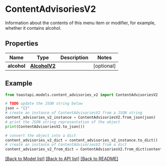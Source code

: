 # ContentAdvisoriesV2

Information about the contents of this menu item or modifier, for example, whether it contains alcohol. 

## Properties

Name | Type | Description | Notes
------------ | ------------- | ------------- | -------------
**alcohol** | [**AlcoholV2**](AlcoholV2.md) |  | [optional] 

## Example

```python
from toastapi.models.content_advisories_v2 import ContentAdvisoriesV2

# TODO update the JSON string below
json = "{}"
# create an instance of ContentAdvisoriesV2 from a JSON string
content_advisories_v2_instance = ContentAdvisoriesV2.from_json(json)
# print the JSON string representation of the object
print(ContentAdvisoriesV2.to_json())

# convert the object into a dict
content_advisories_v2_dict = content_advisories_v2_instance.to_dict()
# create an instance of ContentAdvisoriesV2 from a dict
content_advisories_v2_from_dict = ContentAdvisoriesV2.from_dict(content_advisories_v2_dict)
```
[[Back to Model list]](../README.md#documentation-for-models) [[Back to API list]](../README.md#documentation-for-api-endpoints) [[Back to README]](../README.md)


